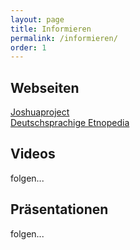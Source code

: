```yaml
---
layout: page
title: Informieren
permalink: /informieren/
order: 1
---
```


## Webseiten

[Joshuaproject](www.joshuaproject.net)  
[Deutschsprachige Etnopedia](https://de.etnopedia.org/)  


## Videos

folgen...

## Präsentationen

folgen...
